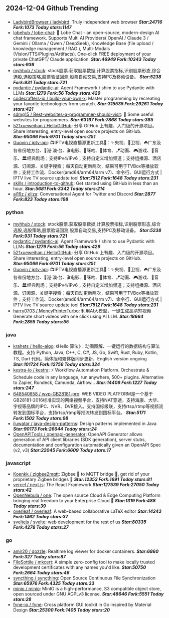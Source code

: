 ## 2024-12-04 Github Trending

### 
* [LadybirdBrowser / ladybird](https://github.com/LadybirdBrowser/ladybird): Truly independent web browser ***Star:24716 Fork:1073 Today stars:1147***
* [lobehub / lobe-chat](https://github.com/lobehub/lobe-chat): 🤯 Lobe Chat - an open-source, modern-design AI chat framework. Supports Multi AI Providers( OpenAI / Claude 3 / Gemini / Ollama / Qwen / DeepSeek), Knowledge Base (file upload / knowledge management / RAG ), Multi-Modals (Vision/TTS/Plugins/Artifacts). One-click FREE deployment of your private ChatGPT/ Claude application. ***Star:46949 Fork:10343 Today stars:936***
* [myhhub / stock](https://github.com/myhhub/stock): stock股票.获取股票数据,计算股票指标,识别股票形态,综合选股,选股策略,股票验证回测,股票自动交易,支持PC及移动设备。 ***Star:5238 Fork:931 Today stars:721***
* [pydantic / pydantic-ai](https://github.com/pydantic/pydantic-ai): Agent Framework / shim to use Pydantic with LLMs ***Star:1279 Fork:56 Today stars:429***
* [codecrafters-io / build-your-own-x](https://github.com/codecrafters-io/build-your-own-x): Master programming by recreating your favorite technologies from scratch. ***Star:315535 Fork:29261 Today stars:421***
* [sdmg15 / Best-websites-a-programmer-should-visit](https://github.com/sdmg15/Best-websites-a-programmer-should-visit): 🔗 Some useful websites for programmers. ***Star:63167 Fork:7868 Today stars:385***
* [521xueweihan / HelloGitHub](https://github.com/521xueweihan/HelloGitHub): 分享 GitHub 上有趣、入门级的开源项目。Share interesting, entry-level open source projects on GitHub. ***Star:95066 Fork:9701 Today stars:251***
* [Guovin / iptv-api](https://github.com/Guovin/iptv-api): 📺IPTV电视直播源更新工具🚀：✨央视、📡卫视、☘️广东及各省份地方台、🌊港·澳·台、🎬电影、🎥咪咕、🏀体育、🪁动画、🎮游戏、🎵音乐、🏛经典剧场；支持IPv4/IPv6；支持自定义增加频道；支持组播源、酒店源、订阅源、关键字搜索；每天自动更新两次，结果可用于TVBox等播放软件；支持工作流、Docker(amd64/arm64/arm v7)、命令行、GUI运行方式 | IPTV live TV source update tool ***Star:7512 Fork:1648 Today stars:231***
* [skills / introduction-to-github](https://github.com/skills/introduction-to-github): Get started using GitHub in less than an hour. ***Star:5681 Fork:3342 Today stars:214***
* [ai16z / eliza](https://github.com/ai16z/eliza): Conversational Agent for Twitter and Discord ***Star:2877 Fork:823 Today stars:198***

### python
* [myhhub / stock](https://github.com/myhhub/stock): stock股票.获取股票数据,计算股票指标,识别股票形态,综合选股,选股策略,股票验证回测,股票自动交易,支持PC及移动设备。 ***Star:5238 Fork:931 Today stars:721***
* [pydantic / pydantic-ai](https://github.com/pydantic/pydantic-ai): Agent Framework / shim to use Pydantic with LLMs ***Star:1279 Fork:56 Today stars:429***
* [521xueweihan / HelloGitHub](https://github.com/521xueweihan/HelloGitHub): 分享 GitHub 上有趣、入门级的开源项目。Share interesting, entry-level open source projects on GitHub. ***Star:95066 Fork:9701 Today stars:251***
* [Guovin / iptv-api](https://github.com/Guovin/iptv-api): 📺IPTV电视直播源更新工具🚀：✨央视、📡卫视、☘️广东及各省份地方台、🌊港·澳·台、🎬电影、🎥咪咕、🏀体育、🪁动画、🎮游戏、🎵音乐、🏛经典剧场；支持IPv4/IPv6；支持自定义增加频道；支持组播源、酒店源、订阅源、关键字搜索；每天自动更新两次，结果可用于TVBox等播放软件；支持工作流、Docker(amd64/arm64/arm v7)、命令行、GUI运行方式 | IPTV live TV source update tool ***Star:7512 Fork:1648 Today stars:231***
* [harry0703 / MoneyPrinterTurbo](https://github.com/harry0703/MoneyPrinterTurbo): 利用AI大模型，一键生成高清短视频 Generate short videos with one click using AI LLM. ***Star:18664 Fork:2855 Today stars:55***

### java
* [krahets / hello-algo](https://github.com/krahets/hello-algo): 《Hello 算法》：动画图解、一键运行的数据结构与算法教程。支持 Python, Java, C++, C, C#, JS, Go, Swift, Rust, Ruby, Kotlin, TS, Dart 代码。简体版和繁体版同步更新，English version ongoing ***Star:101724 Fork:12756 Today stars:324***
* [kestra-io / kestra](https://github.com/kestra-io/kestra): ⚡ Workflow Automation Platform. Orchestrate & Schedule code in any language, run anywhere, 500+ plugins. Alternative to Zapier, Rundeck, Camunda, Airflow... ***Star:14409 Fork:1227 Today stars:247***
* [648540858 / wvp-GB28181-pro](https://github.com/648540858/wvp-GB28181-pro): WEB VIDEO PLATFORM是一个基于GB28181-2016标准实现的网络视频平台，支持NAT穿透，支持海康、大华、宇视等品牌的IPC、NVR、DVR接入。支持国标级联，支持rtsp/rtmp等视频流转发到国标平台，支持rtsp/rtmp等推流转发到国标平台。 ***Star:5171 Fork:1502 Today stars:98***
* [iluwatar / java-design-patterns](https://github.com/iluwatar/java-design-patterns): Design patterns implemented in Java ***Star:90173 Fork:26644 Today stars:24***
* [OpenAPITools / openapi-generator](https://github.com/OpenAPITools/openapi-generator): OpenAPI Generator allows generation of API client libraries (SDK generation), server stubs, documentation and configuration automatically given an OpenAPI Spec (v2, v3) ***Star:22045 Fork:6609 Today stars:17***

### javascript
* [Koenkk / zigbee2mqtt](https://github.com/Koenkk/zigbee2mqtt): Zigbee 🐝 to MQTT bridge 🌉, get rid of your proprietary Zigbee bridges 🔨 ***Star:12353 Fork:1691 Today stars:81***
* [vercel / next.js](https://github.com/vercel/next.js): The React Framework ***Star:127539 Fork:27050 Today stars:42***
* [OpenNebula / one](https://github.com/OpenNebula/one): The open source Cloud & Edge Computing Platform bringing real freedom to your Enterprise Cloud 🚀 ***Star:1319 Fork:488 Today stars:39***
* [overleaf / overleaf](https://github.com/overleaf/overleaf): A web-based collaborative LaTeX editor ***Star:14243 Fork:1462 Today stars:37***
* [sveltejs / svelte](https://github.com/sveltejs/svelte): web development for the rest of us ***Star:80335 Fork:4278 Today stars:27***

### go
* [amir20 / dozzle](https://github.com/amir20/dozzle): Realtime log viewer for docker containers. ***Star:6860 Fork:327 Today stars:87***
* [FiloSottile / mkcert](https://github.com/FiloSottile/mkcert): A simple zero-config tool to make locally trusted development certificates with any names you'd like. ***Star:50750 Fork:2664 Today stars:46***
* [syncthing / syncthing](https://github.com/syncthing/syncthing): Open Source Continuous File Synchronization ***Star:65976 Fork:4325 Today stars:33***
* [minio / minio](https://github.com/minio/minio): MinIO is a high-performance, S3 compatible object store, open sourced under GNU AGPLv3 license. ***Star:48646 Fork:5551 Today stars:28***
* [fyne-io / fyne](https://github.com/fyne-io/fyne): Cross platform GUI toolkit in Go inspired by Material Design ***Star:25300 Fork:1405 Today stars:20***
